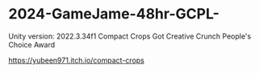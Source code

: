 # 2024-GameJame-48hr-GCPL-
Unity version: 2022.3.34f1
Compact Crops
Got Creative Crunch People's Choice Award

https://yubeen971.itch.io/compact-crops
